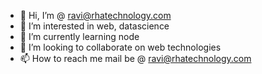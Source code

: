 - 👋 Hi, I’m @ ravi@rhatechnology.com
- 👀 I’m interested in web, datascience
- 🌱 I’m currently learning node
- 💞️ I’m looking to collaborate on web technologies
- 📫 How to reach me mail be @ ravi@rhatechnology.com

<!---
rha-ravi/rha-ravi is a ✨ special ✨ repository because its `README.md` (this file) appears on your GitHub profile.
You can click the Preview link to take a look at your changes.
--->
